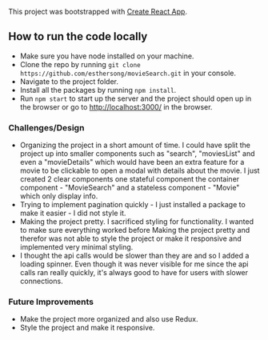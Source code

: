 This project was bootstrapped with [Create React App](https://github.com/facebookincubator/create-react-app).

## How to run the code locally

* Make sure you have node installed on your machine.
* Clone the repo by running `git clone https://github.com/esthersong/movieSearch.git` in your console.
* Navigate to the project folder. 
* Install all the packages by running `npm install`.
* Run `npm start` to start up the server and the project should open up in the browser or go to [http://localhost:3000/](http://localhost:3000/) in the browser.

### Challenges/Design
* Organizing the project in a short amount of time. I could have split the project up into smaller components such as "search", "moviesList" and even a "movieDetails" which would have been an extra feature for a movie to be clickable to open a modal with details about the movie. I just created 2 clear components one stateful component the container component - "MovieSearch" and a stateless component - "Movie" which only display info.
* Trying to implement pagination quickly - I just installed a package to make it easier - I did not style it.
* Making the project pretty. I sacrificed styling for functionality. I wanted to make sure everything worked before Making the project pretty and therefor was not able to style the project or make it responsive and implemented very minimal styling. 
* I thought the api calls would be slower than they are and so I added a loading spinner. Even though it was never visible for me since the api calls ran really quickly, it's always good to have for users with slower connections. 

### Future Improvements
* Make the project more organized and also use Redux. 
* Style the project and make it responsive. 
